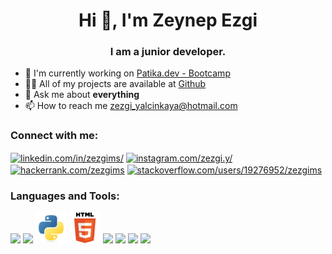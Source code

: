 <h1 align="center"> Hi 👋, I'm Zeynep Ezgi </h1>
<h3 align="center">I am a junior developer.</h3>

- 🔭 I'm currently working on [Patika.dev - Bootcamp](https://www.patika.dev/tr/bootcamp)
- 👨‍💻 All of my projects are available at [Github](https://github.com/zezgims)
- 💬 Ask me about **everything**
- 📫 How to reach me zezgi_yalcinkaya@hotmail.com

<h3 align="left">Connect with me:</h3>
<a href="https://www.linkedin.com/in/zezgims/" target="blank"><img align="center" src="https://raw.githubusercontent.com/rahuldkjain/github-profile-readme-generator/master/src/images/icons/Social/linked-in-alt.svg" alt="linkedin.com/in/zezgims/" height="30" width="40";></a>
<a href="https://www.instagram.com/zezgi.y/" target="blank"><img align="center" src="https://raw.githubusercontent.com/rahuldkjain/github-profile-readme-generator/master/src/images/icons/Social/instagram.svg" alt="instagram.com/zezgi.y/" height="30" width="40" /></a>
<a href="https://www.hackerrank.com/zezgims" target="blank"><img align="center" src="https://raw.githubusercontent.com/rahuldkjain/github-profile-readme-generator/master/src/images/icons/Social/hackerrank.svg" alt="hackerrank.com/zezgims" height="30" width="40" /></a>
<a href="https://stackoverflow.com/users/19276952/zezgims" target="blank"><img align="center" src="https://raw.githubusercontent.com/rahuldkjain/github-profile-readme-generator/master/src/images/icons/Social/stack-overflow.svg" alt="stackoverflow.com/users/19276952/zezgims" height="30" width="40" /></a>

<h3 align="left">Languages and Tools:</h3>
<a href="#"><img src="https://www.logolynx.com/images/logolynx/40/4070ab2cfaaaa20f057a719f1805d853.png" height="60" style="max-width: 100%;"></a>
<a href="#"><img src="https://intellitech.pro/wp-content/uploads/2019/01/ff-min.png" height="50" style="max-width: 100%;"></a>
<a href="#"><img src="https://raw.githubusercontent.com/devicons/devicon/master/icons/python/python-original.svg" height="50" style="max-width: 100%;"></a>
<a href="#"><img src="https://raw.githubusercontent.com/devicons/devicon/master/icons/html5/html5-original-wordmark.svg" height="50" style="max-width: 100%;"></a>
<a href="#"><img src="https://cdn.analyticsvidhya.com/wp-content/uploads/2020/06/sql-logo.png" height="50" style="max-width: 100%;"></a>
<a href="#"><img src="https://user-images.githubusercontent.com/61873515/173184891-07d3280c-f2fc-436d-9bd6-79b6ca15f051.jpg" height="50" style="max-width: 100%;"></a>
<a href="#"><img src="https://user-images.githubusercontent.com/61873515/173185628-b31e77bc-27a7-4ec1-840b-5eca45950bcd.png" height="50" style="max-width: 100%;"></a>
<a href="#"><img src="https://user-images.githubusercontent.com/61873515/173185623-9634936a-0bb4-4007-a31b-39ae80e7bb89.png" height="50" style="max-width: 100%;"></a>

<!--**Zezgims/Zezgims** is a ✨ _special_ ✨ repository because its `README.md` (this file) appears on your GitHub profile.
<a href="#"><img src="https://raw.githubusercontent.com/devicons/devicon/master/icons/swift/swift-original.svg" width="40" height="40" style="max-width: 100%;"></a>
<a href="#"><img src="https://raw.githubusercontent.com/devicons/devicon/master/icons/css3/css3-original-wordmark.svg" width="40" height="40" style="max-width: 100%;"></a>
Here are some ideas to get you started:

- 🔭 I’m currently working on ...
- 🌱 I’m currently learning ...
- 👯 I’m looking to collaborate on ...
- 🤔 I’m looking for help with ...
- 💬 Ask me about ...
- 📫 How to reach me: ...
- 😄 Pronouns: ...
- ⚡ Fun fact: ...
-->
